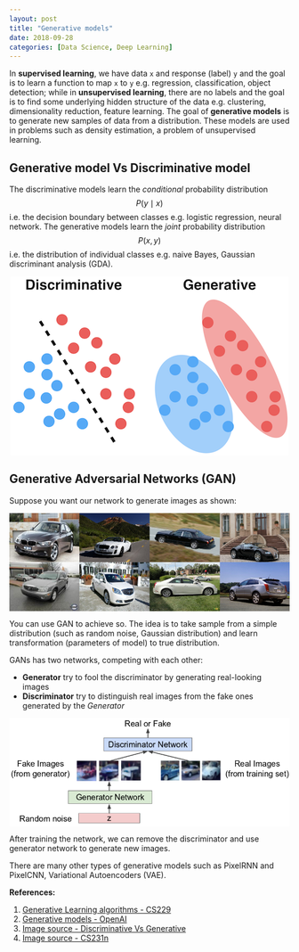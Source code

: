 ```yaml
---
layout: post
title: "Generative models"
date: 2018-09-28
categories: [Data Science, Deep Learning]
---
```


In **supervised learning**, we have data `x` and response (label) `y` and the goal is to learn a function to map `x` to `y` e.g. regression, classification, object detection; while in **unsupervised learning**, there are no labels and the goal is to find some underlying hidden structure of the data e.g. clustering, dimensionality reduction, feature learning. The goal of **generative models** is to generate new samples of data from a distribution. These models are used in problems such as density estimation, a problem of unsupervised learning.

## Generative model Vs Discriminative model

The discriminative models learn the *conditional* probability distribution $$P(y \mid x)$$ i.e. the decision boundary between classes e.g. logistic regression, neural network. The generative models learn the *joint* probability distribution $$P(x, y)$$ i.e. the distribution of individual classes e.g. naive Bayes, Gaussian discriminant analysis (GDA).

<img src="/img/discriminative_generative.png" style="display: block; margin: auto; width: auto; max-width: 100%;">

## Generative Adversarial Networks (GAN)

Suppose you want our network to generate images as shown:

<img src="/img/cars.png" style="display: block; margin: auto; width: auto; max-width: 100%;">

You can use GAN to achieve so. The idea is to take sample from a simple distribution (such as random noise, Gaussian distribution) and learn transformation (parameters of model) to true distribution.  

GANs has two networks, competing with each other:  
* **Generator** try to fool the discriminator by generating real-looking images
* **Discriminator** try to distinguish real images from the fake ones generated by the *Generator*

<img src="/img/gan.png" style="display: block; margin: auto; width: auto; max-width: 100%;">

After training the network, we can remove the discriminator and use generator network to generate new images.

There are many other types of generative models such as PixelRNN and PixelCNN, Variational Autoencoders (VAE).


**References:**   
1. [Generative Learning algorithms - CS229](http://cs229.stanford.edu/notes/cs229-notes2.pdf)  
2. [Generative models - OpenAI](https://blog.openai.com/generative-models/)  
3. [Image source - Discriminative Vs Generative](http://joelouismarino.github.io/blog_posts/blog_VAE.html)
4. [Image source - CS231n](http://cs231n.stanford.edu/)